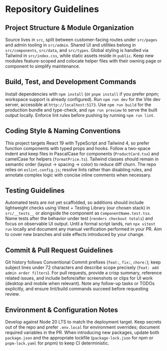 # Repository Guidelines

## Project Structure & Module Organization
Source lives in `src`, split between customer-facing routes under `src/pages` and admin tooling in `src/admin`. Shared UI and utilities belong in `src/components`, `src/data`, and `src/types`. Global styling is handled via Tailwind in `src/index.css`, while static assets reside in `public`. Keep new modules feature-scoped and colocate helper files with their owning page or component to simplify maintenance.

## Build, Test, and Development Commands
Install dependencies with `npm install` (or `pnpm install` if you prefer pnpm; workspace support is already configured). Run `npm run dev` for the Vite dev server, accessible at `http://localhost:5173`. Use `npm run build` for the production bundle and type-check, and `npm run preview` to serve the built output locally. Enforce lint rules before pushing by running `npm run lint`.

## Coding Style & Naming Conventions
This project targets React 19 with TypeScript and Tailwind 4, so prefer function components with typed props and hooks. Follow a two-space indent and keep files in PascalCase for components (`ProductCard.tsx`) and camelCase for helpers (`formatPrice.ts`). Tailwind classes should remain in semantic order (layout → spacing → color) to reduce diff churn. The repo relies on `eslint.config.js`; resolve lints rather than disabling rules, and annotate complex logic with concise inline comments when necessary.

## Testing Guidelines
Automated tests are not yet scaffolded, so additions should include lightweight checks using Vitest + Testing Library (our chosen stack) in `src/__tests__` or alongside the component as `ComponentName.test.tsx`. Name tests after the behavior under test (`renders checkout totals`) and focus on observable UI output. Until a formal script lands, run `npx vitest run` locally and document any manual verification performed in your PR. Aim to cover new branches and side effects introduced by your change.

## Commit & Pull Request Guidelines
Git history follows Conventional Commit prefixes (`feat:`, `fix:`, `chore:`); keep subject lines under 72 characters and describe scope precisely (`feat: add admin order filters`). For pull requests, provide a crisp summary, reference related issues, and include before/after screenshots or clips for UI work (desktop and mobile when relevant). Note any follow-up tasks or TODOs explicitly, and ensure lint/build commands succeed before requesting review.

## Environment & Configuration Notes
Develop against Node 20 LTS to match the deployment target. Keep secrets out of the repo and prefer `.env.local` for environment overrides; document required variables in the PR. When introducing new packages, update both `package.json` and the appropriate lockfile (`package-lock.json` for npm or `pnpm-lock.yaml` for pnpm) to keep CI deterministic.

